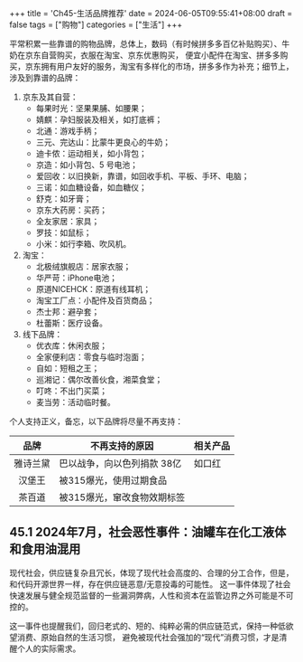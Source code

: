 +++
title = 'Ch45-生活品牌推荐'
date = 2024-06-05T09:55:41+08:00
draft = false
tags = ["购物"]
categories = ["生活"]
+++

平常积累一些靠谱的购物品牌，总体上，数码（有时候拼多多百亿补贴购买）、牛奶在京东自营购买，衣服在淘宝、京东优惠购买，
便宜小配件在淘宝、拼多多购买，京东拥有用户友好的服务，淘宝有多样化的市场，拼多多作为补充；细节上，涉及到靠谱的品牌：

1. 京东及其自营：
    * 每果时光：坚果果脯、如腰果；
    * 婧麒：孕妇服装及相关，如打底裤；
    * 北通：游戏手柄；
    * 三元、完达山：比蒙牛更良心的牛奶；
    * 迪卡侬：运动相关，如小背包；
    * 京造：如小背包、5 号电池；
    * 爱回收：以旧换新，靠谱，如回收手机、平板、手环、电脑；
    * 三诺：如血糖设备，如血糖仪；
    * 舒克：如牙膏；
    * 京东大药房：买药；
    * 全友家居：家具；
    * 罗技：如鼠标；
    * 小米：如行李箱、吹风机。
2. 淘宝：
    * 北极绒旗舰店：居家衣服；
    * 华严苛：iPhone电池；
    * 原道NICEHCK：原道有线耳机；
    * 淘宝工厂点：小配件及百货商品；
    * 杰士邦：避孕套；
    * 杜蕾斯：医疗设备。
3. 线下品牌：
    * 优衣库：休闲衣服；
    * 全家便利店：零食与临时泡面；
    * 自如：短租之王；
    * 巡湘记：偶尔改善伙食，湘菜食堂；
    * 叮咚：不出门买菜；
    * 麦当劳：活动临时餐。

个人支持正义，备忘，以下品牌将尽量不再支持：

| 品牌 | 不再支持的原因 | 相关产品 |
| :-: | --- | --- |
| 雅诗兰黛 | 巴以战争，向以色列捐款 38亿 | 如口红 |
| 汉堡王 | 被315爆光，使用过期食品 | |
| 茶百道 | 被315爆光，窜改食物效期标签 | |

## 45.1 2024年7月，社会恶性事件：油罐车在化工液体和食用油混用

现代社会，供应链复杂且冗长，体现了现代社会高度的、合理的分工合作，但是，和代码开源世界一样，存在供应链恶意/无意投毒的可能性。
这一事件体现了社会快速发展与健全规范监督的一些漏洞弊病，人性和资本在监管边界之外可能是不可控的。

这一事件也提醒我们，回归老式的、短的、纯粹必需的供应链范式，保持一种低欲望消费、原始自然的生活习惯，
避免被现代社会强加的“现代”消费习惯，才是清醒个人的实际需求。
